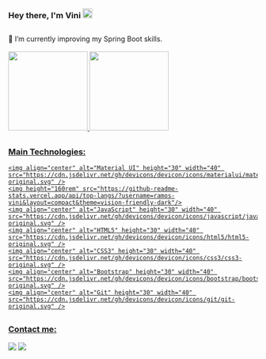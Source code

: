 <!--
**ramos-vini/ramos-vini** is a ✨ _special_ ✨ repository because its `README.md` (this file) appears on your GitHub profile.
-->

### Hey there, I'm Vini  <img alt="Waving Hand GIF" width="20px" height="20px" src="https://media.giphy.com/media/hvRJCLFzcasrR4ia7z/giphy.gif"/>

  ##

  <div>
    🌱 I’m currently improving my Spring Boot skills.
  </div>
  
  <br>

  <div>
    <a href="https://github.com/ramos-vini">
    <img height="160rem" src="https://github-readme-stats.vercel.app/api?username=ramos-vini&show_icons=true&theme=vision-friendly-dark&include_all_commits=true&count_private=true"/>
    <img height="160rem" src="https://github-readme-stats.vercel.app/api/top-langs/?username=ramos-vini&layout=compact&theme=vision-friendly-dark"/>
  </div>
  
  ##
  
  <div>
  <h3>Main Technologies:</h3>
    
    <img align="center" alt="Material UI" height="30" width="40" src="https://cdn.jsdelivr.net/gh/devicons/devicon/icons/materialui/materialui-original.svg" />
    <img height="160rem" src="https://github-readme-stats.vercel.app/api/top-langs/?username=ramos-vini&layout=compact&theme=vision-friendly-dark"/>
    <img align="center" alt="JavaScript" height="30" width="40" src="https://cdn.jsdelivr.net/gh/devicons/devicon/icons/javascript/javascript-original.svg" />
    <img align="center" alt="HTML5" height="30" width="40" src="https://cdn.jsdelivr.net/gh/devicons/devicon/icons/html5/html5-original.svg" />
    <img align="center" alt="CSS3" height="30" width="40" src="https://cdn.jsdelivr.net/gh/devicons/devicon/icons/css3/css3-original.svg" />
    <img align="center" alt="Bootstrap" height="30" width="40" src="https://cdn.jsdelivr.net/gh/devicons/devicon/icons/bootstrap/bootstrap-original.svg" />
    <img align="center" alt="Git" height="30" width="40" src="https://cdn.jsdelivr.net/gh/devicons/devicon/icons/git/git-original.svg" />
  </div>

  ##
    
  <div>
    <h3>Contact me:</h3>
    <a href="https://www.linkedin.com/in/viniciusramosdev/" target="_blank"><img src="https://img.shields.io/badge/LinkedIn-0077B5?style=for-the-badge&logo=linkedin&logoColor=white"></a>
    <a href="mailto:ramoscontrole@gmail.com" target="_blank"><img src="https://img.shields.io/badge/Gmail-D14836?style=for-the-badge&logo=gmail&logoColor=white"></a>
  </div>
